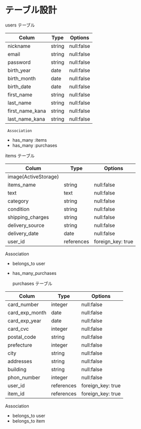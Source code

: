  # テーブル設計

  users テーブル

|Colum            |Type         |Options                                 |
|-----------------|-------------|----------------------------------------|
|nickname         |string       |null:false                              |
|email            |string       |null:false                              |
|password         |string       |null:false                              |
|birth_year       |date         |null:false                              |
|birth_month      |date         |null:false                              |
|birth_date       |date         |null:false                              |
|first_name       |string       |null:false                              |
|last_name        |string       |null:false                              |
|first_name_kana  |string       |null:false                              |
|last_name_kana   |string       |null:false                              |

     Association
-  has_many :items
-  has_many :purchases


  items テーブル

|Colum                   |Type         |Options                                 |
|------------------------|-------------|----------------------------------------|
|image(ActiveStorage)    |             |                                        |
|items_name              |string       |null:false                              |
|text                    |text         |null:false                              |
|category                |string       |null:false                              |
|condition               |string       |null:false                              |
|shipping_charges        |string       |null:false                              |
|delivery_source         |string       |null:false                              |
|delivery_date           |date         |null:false                              |
|user_id                 |references   |foreign_key: true                       |

   Association
- belongs_to user
- has_many_purchases

  purchases テーブル

|Colum                   |Type         |Options                                 |
|------------------------|-------------|----------------------------------------|
|card_number             |integer      |null:false                              |
|card_exp_month          |date         |null:false                              |
|card_exp_year           |date         |null:false                              |
|card_cvc                |integer      |null:false                              |
|postal_code             |string       |null:false                              |
|prefecture              |integer      |null:false                              |
|city                    |string       |null:false                              |
|addresses               |string         |null:false                            |
|building                |string         |null:false                            |
|phon_number             |integer         |null:false                           |
|user_id                 |references   |foreign_key: true                       |  
|item_id                 |references   |foreign_key: true                       |
 
  Association

- belongs_to user
- belongs_to item
 
